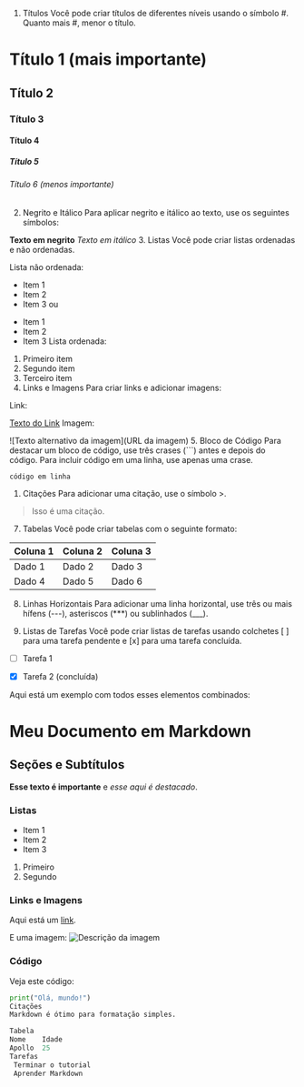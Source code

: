 1. Títulos
Você pode criar títulos de diferentes níveis usando o símbolo #. Quanto mais #, menor o título.

# Título 1 (mais importante)
## Título 2
### Título 3
#### Título 4
##### Título 5
###### Título 6 (menos importante)
2. Negrito e Itálico
Para aplicar negrito e itálico ao texto, use os seguintes símbolos:


**Texto em negrito**
*Texto em itálico*
3. Listas
Você pode criar listas ordenadas e não ordenadas.

Lista não ordenada:

- Item 1
- Item 2
- Item 3
ou

* Item 1
* Item 2
* Item 3
Lista ordenada:

1. Primeiro item
2. Segundo item
3. Terceiro item
4. Links e Imagens
Para criar links e adicionar imagens:

Link:

[Texto do Link](URL)
Imagem:

![Texto alternativo da imagem](URL da imagem)
5. Bloco de Código
Para destacar um bloco de código, use três crases (```) antes e depois do código. Para incluir código em uma linha, use apenas uma crase.


`código em linha`
1. Citações
Para adicionar uma citação, use o símbolo >.


> Isso é uma citação.
7. Tabelas
Você pode criar tabelas com o seguinte formato:


| Coluna 1 | Coluna 2 | Coluna 3 |
|----------|----------|----------|
| Dado 1   | Dado 2   | Dado 3   |
| Dado 4   | Dado 5   | Dado 6   |

8. Linhas Horizontais
Para adicionar uma linha horizontal, use três ou mais hífens (---), asteriscos (***) ou sublinhados (___).


1. Listas de Tarefas
Você pode criar listas de tarefas usando colchetes [ ] para uma tarefa pendente e [x] para uma tarefa concluída.


- [ ] Tarefa 1
- [x] Tarefa 2 (concluída)


Aqui está um exemplo com todos esses elementos combinados:

# Meu Documento em Markdown

## Seções e Subtítulos

**Esse texto é importante** e *esse aqui é destacado*.

### Listas
- Item 1
- Item 2
- Item 3

1. Primeiro
2. Segundo

### Links e Imagens

Aqui está um [link](https://exemplo.com).

E uma imagem:
![Descrição da imagem](https://exemplo.com/imagem.png)

### Código
Veja este código:
```python
print("Olá, mundo!")
Citações
Markdown é ótimo para formatação simples.

Tabela
Nome	Idade
Apollo	25
Tarefas
 Terminar o tutorial
 Aprender Markdown